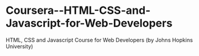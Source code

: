 # Coursera--HTML-CSS-and-Javascript-for-Web-Developers
HTML, CSS and Javascript Course for Web Developers (by Johns Hopkins University)
